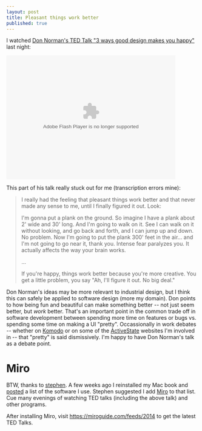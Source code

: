 ```yaml
---
layout: post
title: Pleasant things work better
published: true
---
```


I watched [Don Norman's TED Talk "3 ways good design makes you
happy"](http://www.ted.com/index.php/talks/don_norman_on_design_and_emotion.html)
last night:

<div>
<object width="446" height="326"><param name="movie" value="http://video.ted.com/assets/player/swf/EmbedPlayer.swf"></param><param name="allowFullScreen" value="true" /><param name="wmode" value="transparent"></param><param name="bgColor" value="#ffffff"></param> <param name="flashvars" value="vu=http://video.ted.com/talks/embed/DonNorman_2003-embed_high.flv&su=http://images.ted.com/images/ted/tedindex/embed-posters/DonNorman-2003.embed_thumbnail.jpg&vw=432&vh=240&ap=0&ti=480" /><embed src="http://video.ted.com/assets/player/swf/EmbedPlayer.swf" pluginspace="http://www.macromedia.com/go/getflashplayer" type="application/x-shockwave-flash" wmode="transparent" bgColor="#ffffff" width="446" height="326" allowFullScreen="true" flashvars="vu=http://video.ted.com/talks/embed/DonNorman_2003-embed_high.flv&su=http://images.ted.com/images/ted/tedindex/embed-posters/DonNorman-2003.embed_thumbnail.jpg&vw=432&vh=240&ap=0&ti=480"></embed></object>
</div>

This part of his talk really stuck out for me (transcription errors mine):

> I really had the feeling that pleasant things work better and that never made
> any sense to me, until I finally figured it out. Look:
> 
> I'm gonna put a plank on the ground. So imagine I have a plank about 2' wide
> and 30' long. And I'm going to walk on it. See I can walk on it without
> looking, and go back and forth, and I can jump up and down. No problem. Now I'm
> going to put the plank 300' feet in the air... and I'm not going to go near it,
> thank you. Intense fear paralyzes you. It actually affects the way your brain
> works.
>
> ...
> 
> If you're happy, things work better because you're more creative. You get a
> little problem, you say "Ah, I'll figure it out. No big deal."

Don Norman's ideas may be more relevant to industrial design, but I think this
can safely be applied to software design (more my domain). Don points to how
being fun and beautiful can make something better -- not just seem better, but
*work* better. That's an important point in the common trade off in software
development between spending more time on features or bugs vs. spending some
time on making a UI "pretty". Occassionally in work debates -- whether on
[Komodo](http://www.activestate.com/komodo/) or on some of the
[ActiveState](http://www.activestate.com/) websites I'm involved in -- that
"pretty" is said dismissively. I'm happy to have Don Norman's talk as a debate
point.


# Miro

BTW, thanks to
[stephen](http://trentm.com/blog/archives/2009/04/24/re-installing-mac-os-x-software-i-use/#comment-2533).
A few weeks ago I reinstalled my Mac book and
[posted](http://trentm.com/blog/archives/2009/04/24/re-installing-mac-os-x-software-i-use/)
a list of the software I use. Stephen suggested I add
[Miro](http://www.getmiro.com/) to that list. Cue many evenings of watching TED
talks (including the above talk) and other programs.

After installing Miro, visit <https://miroguide.com/feeds/2014> to get the latest TED Talks.



